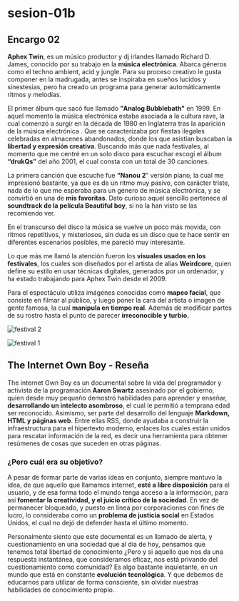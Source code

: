 # sesion-01b
## Encargo 02
**Aphex Twin**, es un músico productor y dj irlandes llamado Richard D. James, conocido por su trabajo en la **música electrónica**. Abarca géneros como el techno ambient, acid y jungle. Para su proceso creativo le gusta componer en la madrugada, antes se inspiraba en sueños lucidos y sinestesias, pero ha creado un programa para generar automáticamente ritmos y melodías. 

El primer álbum que sacó fue llamado **"Analog Bubblebath"** en 1999. En aquel momento la música electrónica estaba asociada a la cultura rave, la cual comenzó a surgir en la década de 1980 en Inglaterra tras la aparición de la música electrónica . Que se caracterizaba por fiestas ilegales  celebradas en almacenes abandonados, donde los que asistían buscaban la **libertad y expresión creativa**. Buscando más que nada festivales, al momento que me centré en un solo disco para escuchar escogí el álbum **“drukQs”** del año 2001, el cual consta con un total de 30 canciones. 
 
La primera canción que escuche fue **“Nanou 2**” versión piano, la cual me impresionó bastante, ya que es de un ritmo muy pasivo, con carácter triste, nada de lo que me esperaba para un género de música electrónica, y se convirtió en una de **mis favoritas**. Dato curioso aquel  sencillo pertenece al **soundtrack de la película Beautiful boy**, si no la han visto se las recomiendo ver.  

En el transcurso del disco la música se vuelve un poco más movida, con ritmos repetitivos, y misteriosos, sin duda es un disco que te hace sentir en diferentes escenarios posibles, me pareció muy interesante.  

Lo que más me llamó la atención  fueron los **visuales usados en los festivales**, los cuales son diseñados por el artista de alias **Weirdcore**, quien define su estilo en usar técnicas digitales, generados por un ordenador, y ha estado trabajando para Aphex Twin desde el 2009. 

Para el espectáculo utiliza imágenes conocidas como **mapeo facial**, que consiste en filmar al público, y luego poner la cara del artista  o imagen de gente famosa, la cual **manipula en tiempo real**. Además de modificar partes de su rostro hasta el punto de parecer **irreconocible y turbio.** 

![festival 2](https://github.com/user-attachments/assets/a3ba03e1-9f52-46ef-9d04-0fe6ca39a657)

![festival 1](https://github.com/user-attachments/assets/478857a3-afc0-43de-93ba-5e9bc9a0d8af)

## The Internet Own Boy - Reseña 
The internet Own Boy es un documental sobre la vida del programador y activista de la programación  **Aaron Swartz** asesinado por el gobierno, quien desde muy pequeño demostró habilidades para aprender y enseñar, **desarrollando un intelecto asombroso**, el cual le permitió a temprana edad ser reconocido. Asimismo, ser parte del desarrollo del lenguaje **Markdown, HTML y  páginas web**. Entre ellas RSS, donde ayudaba a construir la infraestructura para el hipertexto moderno, enlaces los cuales están unidos para rescatar información de la red, es decir una herramienta para obtener resúmenes de cosas que suceden en otras páginas.

### ¿Pero cuál era su objetivo? ### 

A pesar de formar parte de varias ideas en conjunto, siempre mantuvo la idea, de que aquello que llamamos internet, **esté a libre disposición** para el usuario, y de esa forma todo el mundo tenga acceso a la información, para así **fomentar la creatividad, y el juicio crítico de la sociedad**. En vez de permanecer bloqueado, y puesto en línea por corporaciones con fines de lucro, lo consideraba como un **problema de justicia social** en Estados Unidos, el cual no dejó de defender hasta el último momento.

Personalmente siento que este documental es un llamado de alerta, y cuestionamiento en una sociedad que al día de hoy, pensamos que tenemos total libertad de conocimiento ¿Pero y si aquello que nos da una respuesta instantánea, que consideramos eficaz, nos está privando del cuestionamiento como comunidad? Es algo bastante inquietante, en un mundo que está en constante **evolución tecnológica**. Y que debemos de educarnos para utilizar de forma consciente, sin olvidar nuestras habilidades de conocimiento propio.


 




